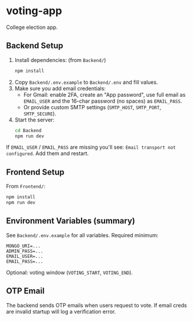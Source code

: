 # voting-app

College election app.

## Backend Setup

1. Install dependencies:
	(from `Backend/`)
	```bash
	npm install
	```
2. Copy `Backend/.env.example` to `Backend/.env` and fill values.
3. Make sure you add email credentials:
	- For Gmail: enable 2FA, create an "App password", use full email as `EMAIL_USER` and the 16-char password (no spaces) as `EMAIL_PASS`.
	- Or provide custom SMTP settings (`SMTP_HOST`, `SMTP_PORT`, `SMTP_SECURE`).
4. Start the server:
	```bash
	cd Backend
	npm run dev
	```

If `EMAIL_USER` / `EMAIL_PASS` are missing you'll see: `Email transport not configured`. Add them and restart.

## Frontend Setup
From `Frontend/`:
```bash
npm install
npm run dev
```

## Environment Variables (summary)
See `Backend/.env.example` for all variables. Required minimum:
```
MONGO_URI=...
ADMIN_PASS=...
EMAIL_USER=...
EMAIL_PASS=...
```

Optional: voting window (`VOTING_START`, `VOTING_END`).

## OTP Email
The backend sends OTP emails when users request to vote. If email creds are invalid startup will log a verification error.

